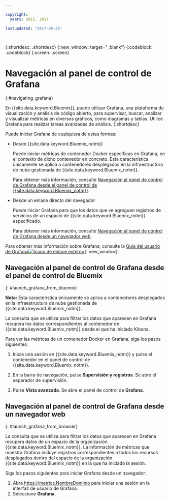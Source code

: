 ```yaml
---

copyright:
  years: 2015, 2017

lastupdated: "2017-05-25"

---
```



{:shortdesc: .shortdesc}
{:new_window: target="_blank"}
{:codeblock: .codeblock}
{:screen: .screen}

# Navegación al panel de control de Grafana
{:#navigating_grafana}

En {{site.data.keyword.Bluemix}}, puede utilizar Grafana, una plataforma de visualización y análisis de código abierto, para supervisar, buscar, analizar y visualizar métricas en diversos gráficos, como diagramas y tablas. Utilice Grafana para realizar tareas avanzadas de análisis.
{:shortdesc}

Puede iniciar Grafana de cualquiera de estas formas:

* Desde {{site.data.keyword.Bluemix_notm}}

    Puede iniciar métricas de contenedor Docker específicas en Grafana, en el contexto de dicho contenedor en concreto. Esta característica únicamente se aplica a contenedores desplegados en la infraestructura de nube gestionada de {{site.data.keyword.Bluemix_notm}}.  
    
    Para obtener más información, consulte [Navegación al panel de control de Grafana desde el panel de control de {{site.data.keyword.Bluemix_notm}}](navigating_grafana.html#launch_grafana_from_bluemix). 

* Desde un enlace directo del navegador

    Puede iniciar Grafana para que los datos que ve agreguen registros de servicios de un espacio de {{site.data.keyword.Bluemix_notm}} especificado.
    
    Para obtener más información, consulte [Navegación al panel de control de Grafana desde un navegador web](navigating_grafana.html#launch_grafana_from_browser).
    
Para obtener más información sobre Grafana, consulte la [Guía del usuario de Grafana![Icono de enlace externo](../../../icons/launch-glyph.svg "Icono de enlace externo")](http://docs.grafana.org/guides/getting_started/){: new_window}.


##  Navegación al panel de control de Grafana desde el panel de control de Bluemix
{: #launch_grafana_from_bluemix}

**Nota:** Esta característica únicamente se aplica a contenedores desplegados en la infraestructura de nube gestionada de {{site.data.keyword.Bluemix_notm}}.  

La consulta que se utiliza para filtrar los datos que aparecen en Grafana recupera los datos correspondientes al contenedor de {{site.data.keyword.Bluemix_notm}} desde el que ha iniciado Kibana. 

Para ver las métricas de un contenedor Docker en Grafana, siga los pasos siguientes:

1. Inicie una sesión en {{site.data.keyword.Bluemix_notm}} y pulse el contenedor en el panel de control de {{site.data.keyword.Bluemix_notm}}. 
    
2. En la barra de navegación, pulse **Supervisión y registros**. Se abre el separador de supervisión. 
    
3. Pulse **Vista avanzada**. Se abre el panel de control de **Grafana**.


##  Navegación al panel de control de Grafana desde un navegador web
{: #launch_grafana_from_browser}

La consulta que se utiliza para filtrar los datos que aparecen en Grafana recupera datos de un espacio de la organización {{site.data.keyword.Bluemix_notm}}. La información de métricas que muestra Grafana incluye registros correspondientes a todos los recursos desplegados dentro del espacio de la organización {{site.data.keyword.Bluemix_notm}} en la que ha iniciado la sesión.

Siga los pasos siguientes para iniciar Grafana desde un navegador:

1. Abra [https://metrics.<span class="keyword" data-hd-keyref="DomainName">NombreDominio</span>](https://metrics.{DomainName}) para iniciar una sesión en la interfaz de usuario de Grafana. 
2. Seleccione **Grafana**.
     

